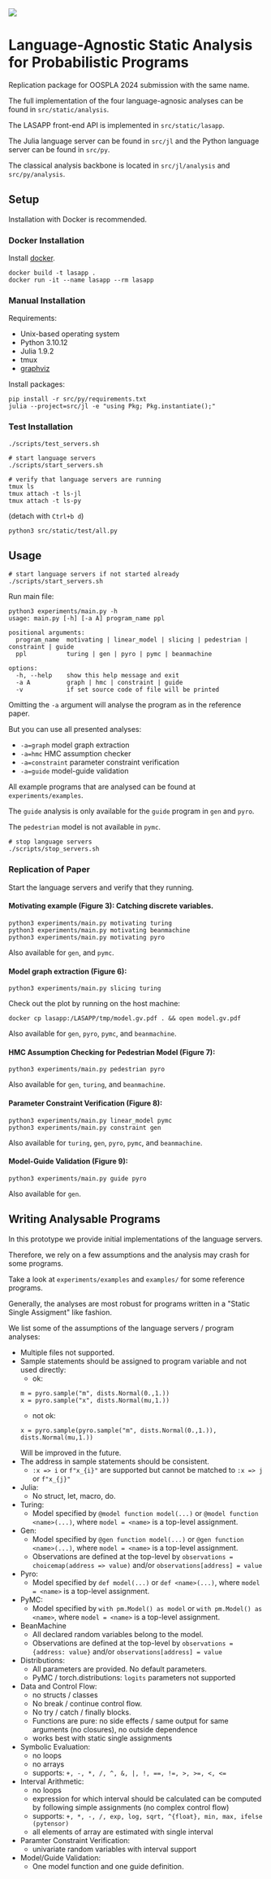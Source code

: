 <img src="lasapp_logo.png">

# Language-Agnostic Static Analysis for Probabilistic Programs

Replication package for OOSPLA 2024 submission with the same name.

The full implementation of the four language-agnosic analyses can be found in `src/static/analysis`.

The LASAPP front-end API is implemented in `src/static/lasapp`.

The Julia language server can be found in `src/jl` and the Python language server can be found in `src/py`.

The classical analysis backbone is located in `src/jl/analysis` and `src/py/analysis`.

## Setup

Installation with Docker is recommended.

### Docker Installation

Install [docker](https://www.docker.com).

```
docker build -t lasapp .
docker run -it --name lasapp --rm lasapp
```

### Manual Installation

Requirements:
- Unix-based operating system
- Python 3.10.12
- Julia 1.9.2
- tmux
- [graphviz](https://www.graphviz.org)
  
Install packages:
```
pip install -r src/py/requirements.txt
julia --project=src/jl -e "using Pkg; Pkg.instantiate();"
```

### Test Installation
```
./scripts/test_servers.sh
```

```
# start language servers
./scripts/start_servers.sh
```

```
# verify that language servers are running
tmux ls
tmux attach -t ls-jl
tmux attach -t ls-py
```
(detach with `Ctrl+b d`)

```
python3 src/static/test/all.py
```


## Usage

```
# start language servers if not started already
./scripts/start_servers.sh
```
Run main file:
```
python3 experiments/main.py -h
usage: main.py [-h] [-a A] program_name ppl

positional arguments:
  program_name  motivating | linear_model | slicing | pedestrian | constraint | guide
  ppl           turing | gen | pyro | pymc | beanmachine

options:
  -h, --help    show this help message and exit
  -a A          graph | hmc | constraint | guide
  -v            if set source code of file will be printed
```

Omitting the `-a` argument will analyse the program as in the reference paper.

But you can use all presented analyses:
- `-a=graph` model graph extraction
- `-a=hmc` HMC assumption checker
- `-a=constraint` parameter constraint verification
- `-a=guide` model-guide validation

All example programs that are analysed can be found at `experiments/examples`.

The `guide` analysis is only available for the `guide` program in `gen` and `pyro`.

The `pedestrian` model is not available in `pymc`.

```
# stop language servers
./scripts/stop_servers.sh
```

### Replication of Paper
Start the language servers and verify that they running.

#### Motivating example (Figure 3): Catching discrete variables.
```
python3 experiments/main.py motivating turing
python3 experiments/main.py motivating beanmachine
python3 experiments/main.py motivating pyro
```
Also available for `gen`, and `pymc`.

#### Model graph extraction (Figure 6):
```
python3 experiments/main.py slicing turing
```
Check out the plot by running on the host machine:
```
docker cp lasapp:/LASAPP/tmp/model.gv.pdf . && open model.gv.pdf
```
Also available for `gen`, `pyro`, `pymc`, and `beanmachine`.

#### HMC Assumption Checking for Pedestrian Model (Figure 7):
```
python3 experiments/main.py pedestrian pyro
```
Also available for `gen`, `turing`, and `beanmachine`.

#### Parameter Constraint Verification (Figure 8):
```
python3 experiments/main.py linear_model pymc
python3 experiments/main.py constraint gen
```
Also available for `turing`, `gen`, `pyro`, `pymc`, and `beanmachine`.

#### Model-Guide Validation (Figure 9):

```
python3 experiments/main.py guide pyro
```
Also available for `gen`.

## Writing Analysable Programs

In this prototype we provide initial implementations of the language servers.

Therefore, we rely on a few assumptions and the analysis may crash for some programs.

Take a look at `experiments/examples`  and `examples/` for some reference programs.

Generally, the analyses are most robust for programs written in a "Static Single Assigment" like fashion.

We list some of the assumptions of the language servers / program analyses:
- Multiple files not supported.
- Sample statements should be assigned to program variable and not used directly:
  - ok:
  ```
  m = pyro.sample("m", dists.Normal(0.,1.))
  x = pyro.sample("x", dists.Normal(mu,1.))
  ```
  - not ok:
  ```
  x = pyro.sample(pyro.sample("m", dists.Normal(0.,1.)), dists.Normal(mu,1.))
  ```
  Will be improved in the future.
- The address in sample statements should be consistent.
  - `:x => i` or `f"x_{i}"` are supported but cannot be matched to `:x => j` or `f"x_{j}"`
- Julia:
  - No struct, let, macro, do.
- Turing:
  - Model specified by `@model function model(...)` or `@model function <name>(...)`, where `model = <name>` is a top-level assignment.
- Gen:
  - Model specified by `@gen function model(...)` or `@gen function <name>(...)`, where `model = <name>` is a top-level assignment.
  - Observations are defined at the top-level by `observations = choicemap(address => value)` and/or `observations[address] = value`
- Pyro:
  - Model specified by `def model(...)` or `def <name>(...)`, where `model = <name>` is a top-level assignment.
- PyMC:
  - Model specified by `with pm.Model() as model` or `with pm.Model() as <name>`, where `model = <name>` is a top-level assignment.
- BeanMachine
  - All declared random variables belong to the model.
  - Observations are defined at the top-level by `observations = {address: value}` and/or `observations[address] = value`
- Distributions:
  - All parameters are provided. No default parameters.
  - PyMC / torch.distributions: `logits` parameters not supported
- Data and Control Flow:
  - no structs / classes
  - No break / continue control flow.
  - No try / catch / finally blocks.
  - Functions are pure: no side effects / same output for same arguments (no closures), no outside dependence
  - works best with static single assignments
- Symbolic Evaluation:
  - no loops
  - no arrays
  - supports: `+, -, *, /, ^, &, |, !, ==, !=, >, >=, <, <=`
- Interval Arithmetic:
  - no loops
  - expression for which interval should be calculated can be computed by following simple assignments (no complex control flow)
  - supports:  `+, *, -, /, exp, log, sqrt, ^{float}, min, max, ifelse (pytensor)`
  - all elements of array are estimated with single interval
- Paramter Constraint Verification:
  - univariate random variables with interval support
- Model/Guide Validation:
  - One model function and one guide definition.
